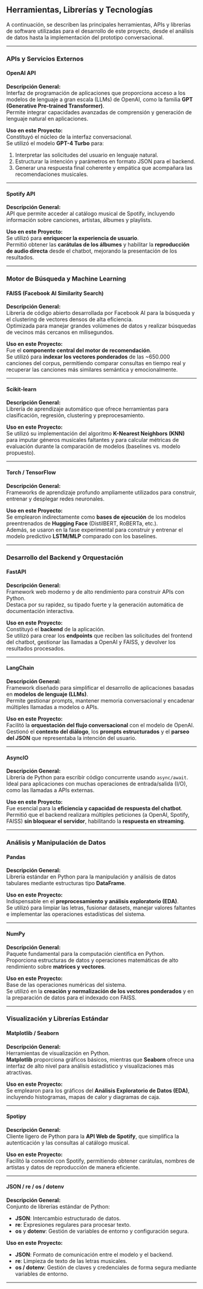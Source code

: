 ## **Herramientas, Librerías y Tecnologías**

A continuación, se describen las principales herramientas, APIs y librerías de software utilizadas para el desarrollo de este proyecto, desde el análisis de datos hasta la implementación del prototipo conversacional.

---

### **APIs y Servicios Externos**

#### **OpenAI API**
**Descripción General:**  
Interfaz de programación de aplicaciones que proporciona acceso a los modelos de lenguaje a gran escala (LLMs) de OpenAI, como la familia **GPT (Generative Pre-trained Transformer)**.  
Permite integrar capacidades avanzadas de comprensión y generación de lenguaje natural en aplicaciones.

**Uso en este Proyecto:**  
Constituyó el núcleo de la interfaz conversacional.  
Se utilizó el modelo **GPT-4 Turbo** para:
1. Interpretar las solicitudes del usuario en lenguaje natural.  
2. Estructurar la intención y parámetros en formato JSON para el backend.  
3. Generar una respuesta final coherente y empática que acompañara las recomendaciones musicales.

---

#### **Spotify API**
**Descripción General:**  
API que permite acceder al catálogo musical de Spotify, incluyendo información sobre canciones, artistas, álbumes y playlists.

**Uso en este Proyecto:**  
Se utilizó para **enriquecer la experiencia de usuario**.  
Permitió obtener las **carátulas de los álbumes** y habilitar la **reproducción de audio directa** desde el chatbot, mejorando la presentación de los resultados.

---

### **Motor de Búsqueda y Machine Learning**

#### **FAISS (Facebook AI Similarity Search)**
**Descripción General:**  
Librería de código abierto desarrollada por Facebook AI para la búsqueda y el clustering de vectores densos de alta eficiencia.  
Optimizada para manejar grandes volúmenes de datos y realizar búsquedas de vecinos más cercanos en milisegundos.

**Uso en este Proyecto:**  
Fue el **componente central del motor de recomendación**.  
Se utilizó para **indexar los vectores ponderados** de las ~650.000 canciones del corpus, permitiendo comparar consultas en tiempo real y recuperar las canciones más similares semántica y emocionalmente.

---

#### **Scikit-learn**
**Descripción General:**  
Librería de aprendizaje automático que ofrece herramientas para clasificación, regresión, clustering y preprocesamiento.

**Uso en este Proyecto:**  
Se utilizó su implementación del algoritmo **K-Nearest Neighbors (KNN)** para imputar géneros musicales faltantes y para calcular métricas de evaluación durante la comparación de modelos (baselines vs. modelo propuesto).

---

#### **Torch / TensorFlow**
**Descripción General:**  
Frameworks de aprendizaje profundo ampliamente utilizados para construir, entrenar y desplegar redes neuronales.

**Uso en este Proyecto:**  
Se emplearon indirectamente como **bases de ejecución** de los modelos preentrenados de **Hugging Face** (DistilBERT, RoBERTa, etc.).  
Además, se usaron en la fase experimental para construir y entrenar el modelo predictivo **LSTM/MLP** comparado con los baselines.

---

### **Desarrollo del Backend y Orquestación**

#### **FastAPI**
**Descripción General:**  
Framework web moderno y de alto rendimiento para construir APIs con Python.  
Destaca por su rapidez, su tipado fuerte y la generación automática de documentación interactiva.

**Uso en este Proyecto:**  
Constituyó el **backend** de la aplicación.  
Se utilizó para crear los **endpoints** que reciben las solicitudes del frontend del chatbot, gestionar las llamadas a OpenAI y FAISS, y devolver los resultados procesados.

---

#### **LangChain**
**Descripción General:**  
Framework diseñado para simplificar el desarrollo de aplicaciones basadas en **modelos de lenguaje (LLMs)**.  
Permite gestionar prompts, mantener memoria conversacional y encadenar múltiples llamadas a modelos o APIs.

**Uso en este Proyecto:**  
Facilitó la **orquestación del flujo conversacional** con el modelo de OpenAI.  
Gestionó el **contexto del diálogo**, los **prompts estructurados** y el **parseo del JSON** que representaba la intención del usuario.

---

#### **AsyncIO**
**Descripción General:**  
Librería de Python para escribir código concurrente usando `async/await`.  
Ideal para aplicaciones con muchas operaciones de entrada/salida (I/O), como las llamadas a APIs externas.

**Uso en este Proyecto:**  
Fue esencial para la **eficiencia y capacidad de respuesta del chatbot**.  
Permitió que el backend realizara múltiples peticiones (a OpenAI, Spotify, FAISS) **sin bloquear el servidor**, habilitando la **respuesta en streaming**.

---

### **Análisis y Manipulación de Datos**

#### **Pandas**
**Descripción General:**  
Librería estándar en Python para la manipulación y análisis de datos tabulares mediante estructuras tipo **DataFrame**.

**Uso en este Proyecto:**  
Indispensable en el **preprocesamiento y análisis exploratorio (EDA)**.  
Se utilizó para limpiar las letras, fusionar datasets, manejar valores faltantes e implementar las operaciones estadísticas del sistema.

---

#### **NumPy**
**Descripción General:**  
Paquete fundamental para la computación científica en Python.  
Proporciona estructuras de datos y operaciones matemáticas de alto rendimiento sobre **matrices y vectores**.

**Uso en este Proyecto:**  
Base de las operaciones numéricas del sistema.  
Se utilizó en la **creación y normalización de los vectores ponderados** y en la preparación de datos para el indexado con FAISS.

---

### **Visualización y Librerías Estándar**

#### **Matplotlib / Seaborn**
**Descripción General:**  
Herramientas de visualización en Python.  
**Matplotlib** proporciona gráficos básicos, mientras que **Seaborn** ofrece una interfaz de alto nivel para análisis estadístico y visualizaciones más atractivas.

**Uso en este Proyecto:**  
Se emplearon para los gráficos del **Análisis Exploratorio de Datos (EDA)**, incluyendo histogramas, mapas de calor y diagramas de caja.

---

#### **Spotipy**
**Descripción General:**  
Cliente ligero de Python para la **API Web de Spotify**, que simplifica la autenticación y las consultas al catálogo musical.

**Uso en este Proyecto:**  
Facilitó la conexión con Spotify, permitiendo obtener carátulas, nombres de artistas y datos de reproducción de manera eficiente.

---

#### **JSON / re / os / dotenv**
**Descripción General:**  
Conjunto de librerías estándar de Python:  
- **JSON**: Intercambio estructurado de datos.  
- **re**: Expresiones regulares para procesar texto.  
- **os** y **dotenv**: Gestión de variables de entorno y configuración segura.

**Uso en este Proyecto:**  
- **JSON**: Formato de comunicación entre el modelo y el backend.  
- **re**: Limpieza de texto de las letras musicales.  
- **os / dotenv**: Gestión de claves y credenciales de forma segura mediante variables de entorno.

---
